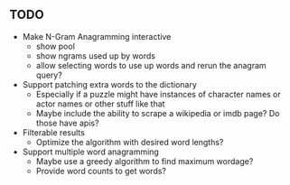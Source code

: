 ## TODO

- Make N-Gram Anagramming interactive 
    - show pool 
    - show ngrams used up by words
    - allow selecting words to use up words and rerun the anagram query?
- Support patching extra words to the dictionary
    - Especially if a puzzle might have instances of character names or actor names or other stuff like that
    - Maybe include the ability to scrape a wikipedia or imdb page? Do those have apis?
- Filterable results
    - Optimize the algorithm with desired word lengths?
- Support multiple word anagramming
    - Maybe use a greedy algorithm to find maximum wordage? 
    - Provide word counts to get words?
